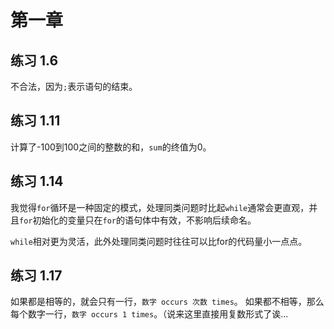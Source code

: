 # 第一章


## 练习 1\.6

不合法，因为`;`表示语句的结束。

## 练习 1\.11

计算了\-100到100之间的整数的和，`sum`的终值为0。

## 练习 1\.14

我觉得`for`循环是一种固定的模式，处理同类问题时比起`while`通常会更直观，并且`for`初始化的变量只在`for`的语句体中有效，不影响后续命名。

`while`相对更为灵活，此外处理同类问题时往往可以比for的代码量小一点点。

## 练习 1\.17

如果都是相等的，就会只有一行，`数字 occurs 次数 times`。
如果都不相等，那么每个数字一行，`数字 occurs 1 times`。（说来这里直接用复数形式了诶...

